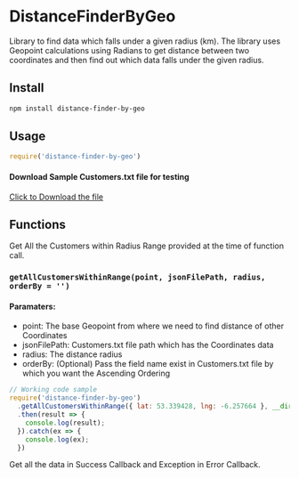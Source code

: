 # DistanceFinderByGeo


Library to find data which falls under a given radius (km). The library uses Geopoint calculations using Radians to get distance between two coordinates and then find out which data falls under the given radius.

## Install

```sh
npm install distance-finder-by-geo
```

## Usage


```js
require('distance-finder-by-geo')
```

#### Download Sample Customers.txt file for testing

<a href="https://raw.githubusercontent.com/jimcute/distance-finder-by-geo/master/Customers.txt">Click to Download the file</a>

## Functions

Get All the Customers within Radius Range provided at the time of function call.

### `getAllCustomersWithinRange(point, jsonFilePath, radius, orderBy = '')`

#### Paramaters:
- point: The base Geopoint from where we need to find distance of other Coordinates
- jsonFilePath: Customers.txt file path which has the Coordinates data
- radius: The distance radius
- orderBy: (Optional) Pass the field name exist in Customers.txt file by which you want the Ascending Ordering


```js
// Working code sample
require('distance-finder-by-geo')
  .getAllCustomersWithinRange({ lat: 53.339428, lng: -6.257664 }, __dirname + '/Customers.txt', 100, 'user_id')
  .then(result => {
    console.log(result);
  }).catch(ex => {
    console.log(ex);
  })
```

Get all the data in Success Callback and Exception in Error Callback.

